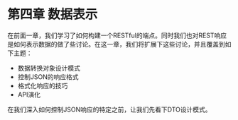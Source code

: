 # 第四章 数据表示

在前面一章，我们学习了如何构建一个RESTful的端点。同时我们也对REST响应是如何表示数据的做了些讨论。在这一章，我们将扩展下这些讨论，并且覆盖到如下主题：

* 数据转换对象设计模式
* 控制JSON的响应格式
* 格式化响应的技巧
* API演化

在我们深入如何控制JSON响应的特定之前，让我们先看下DTO设计模式。

